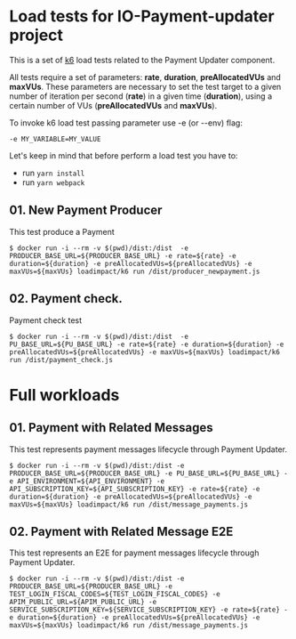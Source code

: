 # Load tests for IO-Payment-updater project

This is a set of [k6](https://k6.io) load tests related to the Payment Updater component.

All tests require a set of parameters: **rate**, **duration**, **preAllocatedVUs** and **maxVUs**. These parameters are necessary to set the test target to a given number of iteration per second (**rate**) in a given time (**duration**), using a certain number of VUs (**preAllocatedVUs** and **maxVUs**).

To invoke k6 load test passing parameter use -e (or --env) flag:

```
-e MY_VARIABLE=MY_VALUE
```

Let's keep in mind that before perform a load test you have to:

- run `yarn install`
- run `yarn webpack`

## 01. New Payment Producer

This test produce a Payment

```
$ docker run -i --rm -v $(pwd)/dist:/dist  -e PRODUCER_BASE_URL=${PRODUCER_BASE_URL} -e rate=${rate} -e duration=${duration} -e preAllocatedVUs=${preAllocatedVUs} -e maxVUs=${maxVUs} loadimpact/k6 run /dist/producer_newpayment.js
```

## 02. Payment check.

Payment check test

```
$ docker run -i --rm -v $(pwd)/dist:/dist  -e PU_BASE_URL=${PU_BASE_URL} -e rate=${rate} -e duration=${duration} -e preAllocatedVUs=${preAllocatedVUs} -e maxVUs=${maxVUs} loadimpact/k6 run /dist/payment_check.js
```

# Full workloads

## 01. Payment with Related Messages

This test represents payment messages lifecycle through Payment Updater.

```
$ docker run -i --rm -v $(pwd)/dist:/dist -e PRODUCER_BASE_URL=${PRODUCER_BASE_URL} -e PU_BASE_URL=${PU_BASE_URL} -e API_ENVIRONMENT=${API_ENVIRONMENT} -e API_SUBSCRIPTION_KEY=${API_SUBSCRIPTION_KEY} -e rate=${rate} -e duration=${duration} -e preAllocatedVUs=${preAllocatedVUs} -e maxVUs=${maxVUs} loadimpact/k6 run /dist/message_payments.js
```

## 02. Payment with Related Message E2E

This test represents an E2E for payment messages lifecycle through Payment Updater.

```
$ docker run -i --rm -v $(pwd)/dist:/dist -e PRODUCER_BASE_URL=${PRODUCER_BASE_URL} -e TEST_LOGIN_FISCAL_CODES=${TEST_LOGIN_FISCAL_CODES} -e APIM_PUBLIC_URL=${APIM_PUBLIC_URL} -e SERVICE_SUBSCRIPTION_KEY=${SERVICE_SUBSCRIPTION_KEY} -e rate=${rate} -e duration=${duration} -e preAllocatedVUs=${preAllocatedVUs} -e maxVUs=${maxVUs} loadimpact/k6 run /dist/message_payments.js
```
